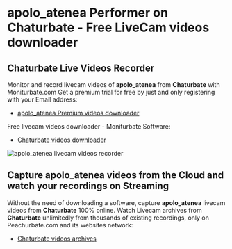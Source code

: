 # apolo_atenea Performer on Chaturbate - Free LiveCam videos downloader

## Chaturbate Live Videos Recorder

Monitor and record livecam videos of **apolo_atenea** from **Chaturbate** with Moniturbate.com
Get a premium trial for free by just and only registering with your Email address:
* [apolo_atenea Premium videos downloader](https://moniturbate.com/request-demo-licence-key.html)

Free livecam videos downloader - Moniturbate Software:
* [Chaturbate videos downloader](https://moniturbate.com/moniturbate-download-software.html)

![apolo_atenea livecam videos recorder](https://peachurnet.com/templates/moniturbate-software.png)


## Capture apolo_atenea videos from the Cloud and watch your recordings on Streaming

Without the need of downloading a software, capture **apolo_atenea** livecam videos from **Chaturbate** 100% online.
Watch Livecam archives from **Chaturbate** unlimitedly from thousands of existing recordings, only on Peachurbate.com and its websites network:
* [Chaturbate videos archives](https://peachurnet.com/)